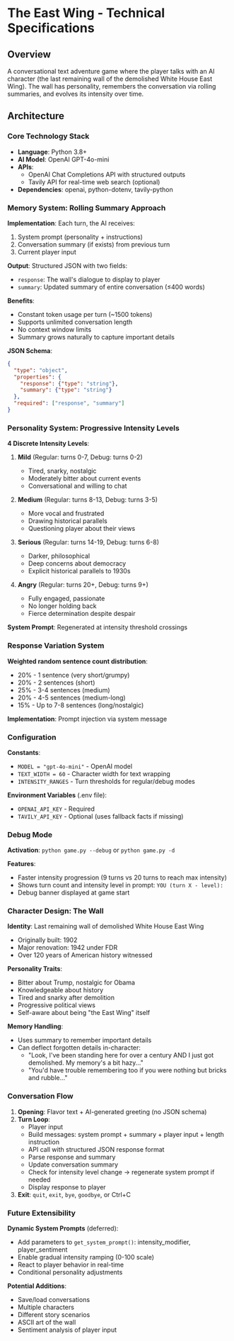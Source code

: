 # The East Wing - Technical Specifications

## Overview

A conversational text adventure game where the player talks with an AI character (the last remaining wall of the demolished White House East Wing). The wall has personality, remembers the conversation via rolling summaries, and evolves its intensity over time.

## Architecture

### Core Technology Stack
- **Language**: Python 3.8+
- **AI Model**: OpenAI GPT-4o-mini
- **APIs**:
  - OpenAI Chat Completions API with structured outputs
  - Tavily API for real-time web search (optional)
- **Dependencies**: openai, python-dotenv, tavily-python

### Memory System: Rolling Summary Approach

**Implementation**: Each turn, the AI receives:
1. System prompt (personality + instructions)
2. Conversation summary (if exists) from previous turn
3. Current player input

**Output**: Structured JSON with two fields:
- `response`: The wall's dialogue to display to player
- `summary`: Updated summary of entire conversation (≤400 words)

**Benefits**:
- Constant token usage per turn (~1500 tokens)
- Supports unlimited conversation length
- No context window limits
- Summary grows naturally to capture important details

**JSON Schema**:
```json
{
  "type": "object",
  "properties": {
    "response": {"type": "string"},
    "summary": {"type": "string"}
  },
  "required": ["response", "summary"]
}
```

### Personality System: Progressive Intensity Levels

**4 Discrete Intensity Levels**:

1. **Mild** (Regular: turns 0-7, Debug: turns 0-2)
   - Tired, snarky, nostalgic
   - Moderately bitter about current events
   - Conversational and willing to chat

2. **Medium** (Regular: turns 8-13, Debug: turns 3-5)
   - More vocal and frustrated
   - Drawing historical parallels
   - Questioning player about their views

3. **Serious** (Regular: turns 14-19, Debug: turns 6-8)
   - Darker, philosophical
   - Deep concerns about democracy
   - Explicit historical parallels to 1930s

4. **Angry** (Regular: turns 20+, Debug: turns 9+)
   - Fully engaged, passionate
   - No longer holding back
   - Fierce determination despite despair

**System Prompt**: Regenerated at intensity threshold crossings

### Response Variation System

**Weighted random sentence count distribution**:
- 20% - 1 sentence (very short/grumpy)
- 20% - 2 sentences (short)
- 25% - 3-4 sentences (medium)
- 20% - 4-5 sentences (medium-long)
- 15% - Up to 7-8 sentences (long/nostalgic)

**Implementation**: Prompt injection via system message

### Configuration

**Constants**:
- `MODEL = "gpt-4o-mini"` - OpenAI model
- `TEXT_WIDTH = 60` - Character width for text wrapping
- `INTENSITY_RANGES` - Turn thresholds for regular/debug modes

**Environment Variables** (.env file):
- `OPENAI_API_KEY` - Required
- `TAVILY_API_KEY` - Optional (uses fallback facts if missing)

### Debug Mode

**Activation**: `python game.py --debug` or `python game.py -d`

**Features**:
- Faster intensity progression (9 turns vs 20 turns to reach max intensity)
- Shows turn count and intensity level in prompt: `YOU (turn X - level):`
- Debug banner displayed at game start

### Character Design: The Wall

**Identity**: Last remaining wall of demolished White House East Wing
- Originally built: 1902
- Major renovation: 1942 under FDR
- Over 120 years of American history witnessed

**Personality Traits**:
- Bitter about Trump, nostalgic for Obama
- Knowledgeable about history
- Tired and snarky after demolition
- Progressive political views
- Self-aware about being "the East Wing" itself

**Memory Handling**:
- Uses summary to remember important details
- Can deflect forgotten details in-character:
  - "Look, I've been standing here for over a century AND I just got demolished. My memory's a bit hazy..."
  - "You'd have trouble remembering too if you were nothing but bricks and rubble..."

### Conversation Flow

1. **Opening**: Flavor text + AI-generated greeting (no JSON schema)
2. **Turn Loop**:
   - Player input
   - Build messages: system prompt + summary + player input + length instruction
   - API call with structured JSON response format
   - Parse response and summary
   - Update conversation summary
   - Check for intensity level change → regenerate system prompt if needed
   - Display response to player
3. **Exit**: `quit`, `exit`, `bye`, `goodbye`, or Ctrl+C

### Future Extensibility

**Dynamic System Prompts** (deferred):
- Add parameters to `get_system_prompt()`: intensity_modifier, player_sentiment
- Enable gradual intensity ramping (0-100 scale)
- React to player behavior in real-time
- Conditional personality adjustments

**Potential Additions**:
- Save/load conversations
- Multiple characters
- Different story scenarios
- ASCII art of the wall
- Sentiment analysis of player input
